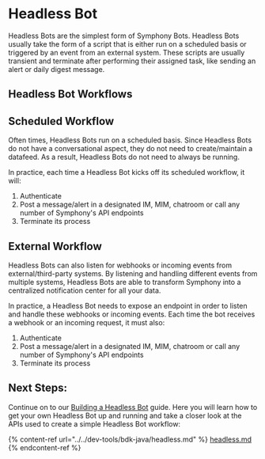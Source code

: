 # Headless Bot

Headless Bots are the simplest form of Symphony Bots. Headless Bots usually take the form of a script that is either run on a scheduled basis or triggered by an event from an external system. These scripts are usually transient and terminate after performing their assigned task, like sending an alert or daily digest message.

## Headless Bot Workflows

## Scheduled Workflow

Often times, Headless Bots run on a scheduled basis. Since Headless Bots do not have a conversational aspect, they do not need to create/maintain a datafeed. As a result, Headless Bots do not need to always be running.

In practice, each time a Headless Bot kicks off its scheduled workflow, it will:

1. Authenticate
2. Post a message/alert in a designated IM, MIM, chatroom or call any number of Symphony's API endpoints
3. Terminate its process&#x20;

## External Workflow

Headless Bots can also listen for webhooks or incoming events from external/third-party systems. By listening and handling different events from multiple systems, Headless Bots are able to transform Symphony into a centralized notification center for all your data.

In practice, a Headless Bot needs to expose an endpoint in order to listen and handle these webhooks or incoming events. Each time the bot receives a webhook or an incoming request, it must also:

1. Authenticate
2. Post a message/alert in a designated IM, MIM, chatroom or call any number of Symphony's API endpoints
3. Terminate its process&#x20;

## Next Steps:

Continue on to our [Building a Headless Bot](../../dev-tools/bdk-java/headless.md) guide. Here you will learn how to get your own Headless Bot up and running and take a closer look at the APIs used to create a simple Headless Bot workflow:

{% content-ref url="../../dev-tools/bdk-java/headless.md" %}
[headless.md](../../dev-tools/bdk-java/headless.md)
{% endcontent-ref %}
